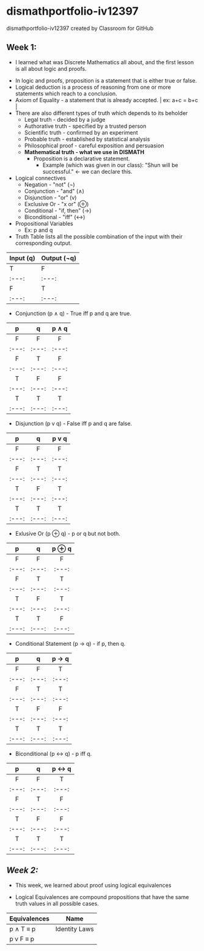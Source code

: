 # dismathportfolio-iv12397
dismathportfolio-iv12397 created by Classroom for GitHub

## **Week 1:**
- I learned what was Discrete Mathematics all about, and the first lesson is all about logic and proofs.
 * In logic and proofs, proposition is a statement that is either true or false.
 * Logical deduction is a process of reasoning from one or more statements which reach to a conclusion.
 * Axiom of Equality - a statement that is already accepted. | ex: a+c = b+c |
 * There are also different types of truth which depends to its beholder
    * Legal truth - decided by a judge
    * Authorative truth - specified by a trusted person
    * Scientific truth - confirmed by an experiment
    * Probable truth - established by statistical analysis
    * Philosophical proof - careful exposition and persuasion
    * **Mathematical truth - what we use in DISMATH**
         * Proposition is a declarative statement.
            * Example (which was given in our class): "Shun will be successful." ← we can declare this.
 * Logical connectives 
      * Negation - "not" (¬)
      * Conjunction - "and" (∧)
      * Disjunction - "or" (v)
      * Exclusive Or - "x or" (⊕)
      * Conditional - "if, then" (→)
      * Biconditional - "iff" (↔)
* Propositional Variables 
	* Ex: p and q
* Truth Table lists all the possible combination of the input with their corresponding output.

| Input (q) | Output (¬q) |
| --------- | ---------- |
| T | F |
| :---: | :---: |
| F | T |
| :---: | :---: |

* Conjunction (p ∧ q) - True iff p and q are true.

| p | q | p ∧ q |
| :---: | :---: | :---: |
| F | F | F |
| :---: | :---: | :---: |
| F | T | F |
| :---: | :---: | :---: |
| T | F | F |
| :---: | :---: | :---: |
| T | T | T |
| :---: | :---: | :---: |

* Disjunction (p v q) - False iff p and q are false.

| p | q | p v q |
| :---: | :---: | :---: |
| F | F | F |
| :---: | :---: | :---: |
| F | T | T |
| :---: | :---: | :---: |
| T | F | T |
| :---: | :---: | :---: |
| T | T | T |
| :---: | :---: | :---: |

* Exlusive Or (p ⊕ q) - p or q but not both.

| p | q | p ⊕ q |
| :---: | :---: | :---: |
| F | F | F |
| :---: | :---: | :---: |
| F | T | T |
| :---: | :---: | :---: |
| T | F | T |
| :---: | :---: | :---: |
| T | T | F |
| :---: | :---: | :---: |

* Conditional Statement (p → q) - if p, then q.

| p | q | p → q |
| :---: | :---: | :---: |
| F | F | T |
| :---: | :---: | :---: |
| F | T | T |
| :---: | :---: | :---: |
| T | F | F |
| :---: | :---: | :---: |
| T | T | T |
| :---: | :---: | :---: |

* Biconditional (p ↔ q) - p iff q.

| p | q | p ↔ q |
| :---: | :---: | :---: |
| F | F | T |
| :---: | :---: | :---: |
| F | T | F |
| :---: | :---: | :---: |
| T | F | F |
| :---: | :---: | :---: |
| T | T | T |
| :---: | :---: | :---: |

## *Week 2:*

- This week, we learned about proof using logical equivalences
 * Logical Equivalences are compound propositions that have the same truth values in all possible cases.

| Equivalences | Name |
| --- | --- |
| p ∧ T ≡ p | Identity Laws|
| p v F ≡ p |  |
